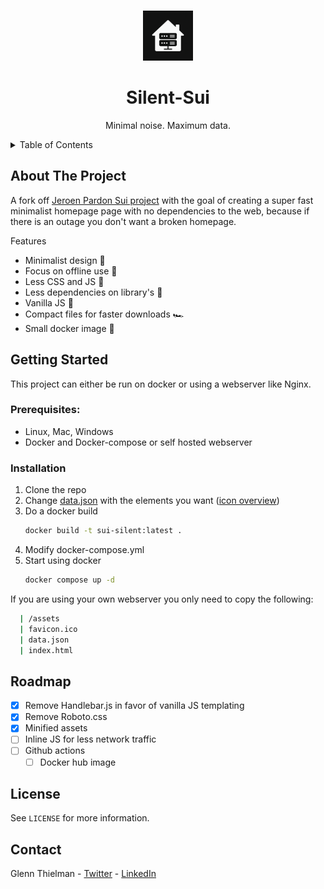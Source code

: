 <a id="readme-top"></a>

<!-- PROJECT LOGO -->
<br />
<div align="center">
<img src="https://github.com/glennthielman/silent-sui/blob/master/assets_orginal/favicon/android-chrome-512x512.png?raw=true" alt="Logo" width="80" height="80">
<h1 align="center">Silent-Sui</h1>
  <p align="center">
    Minimal noise. Maximum data.
  </p>
</div>

<!-- TABLE OF CONTENTS -->
<details>
  <summary>Table of Contents</summary>
  <ol>
    <li>
      <a href="#about-the-project">About The Project</a>
    </li>
    <li>
      <a href="#getting-started">Getting Started</a>
      <ul>
        <li><a href="#installation">Installation</a></li>
      </ul>
    </li>
    <li><a href="#roadmap">Roadmap</a></li>
    <li><a href="#license">License</a></li>
    <li><a href="#contact">Contact</a></li>
  </ol>
</details>

<!-- ABOUT THE PROJECT -->
## About The Project

A fork off <a href="https://github.com/jeroenpardon/sui">Jeroen Pardon Sui project</a> with the goal of creating a super fast minimalist homepage page with no dependencies to the web, because if there is an outage you don't want a broken homepage.

Features
* Minimalist design 📐
* Focus on offline use 🙅
* Less CSS and JS 🎉
* Less dependencies on library's 🤩
* Vanilla JS 🍦
* Compact files for faster downloads 🏎️
* Small docker image 🐳

<!-- GETTING STARTED -->
## Getting Started

This project can either be run on docker or using a webserver like Nginx.

### Prerequisites:

* Linux, Mac, Windows
* Docker and Docker-compose or self hosted webserver

### Installation

1. Clone the repo
2. Change [data.json](https://github.com/glennthielman/silent-sui/blob/master/data.json) with the elements you want ([icon overview](https://pictogrammers.com/library/mdi/))
3. Do a docker build
   ```sh
   docker build -t sui-silent:latest .
   ```
4. Modify docker-compose.yml
5. Start using docker
   ```sh
   docker compose up -d
   ```

If you are using your own webserver you only need to copy the following:
 ```sh
   | /assets
   | favicon.ico
   | data.json
   | index.html 
   ```

<!-- ROADMAP -->
## Roadmap

- [x] Remove Handlebar.js in favor of vanilla JS templating
- [x] Remove Roboto.css
- [x] Minified assets
- [ ] Inline JS for less network traffic
- [ ] Github actions
  - [ ] Docker hub image

<!-- LICENSE -->
## License

See `LICENSE` for more information.

<!-- CONTACT -->
## Contact

Glenn Thielman - [Twitter](https://x.com/the_glenn90) - [LinkedIn](https://www.linkedin.com/in/glennthielman/)